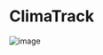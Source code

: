 # ClimaTrack


![image](https://github.com/user-attachments/assets/af228e90-3295-4804-8dc5-5f60bc5757be)

